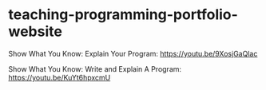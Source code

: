 # teaching-programming-portfolio-website

Show What You Know: Explain Your Program: https://youtu.be/9XosjGaQlac

Show What You Know: Write and Explain A Program: https://youtu.be/KuYt6hpxcmU
